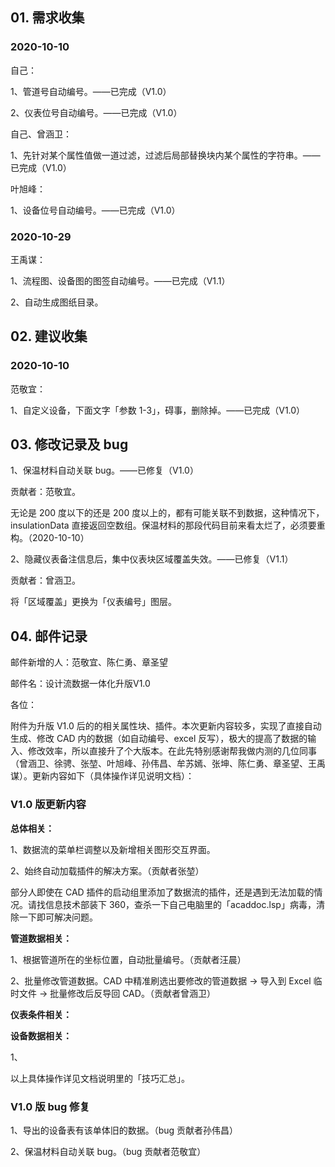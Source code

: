 ## 01. 需求收集

### 2020-10-10

自己：

1、管道号自动编号。——已完成（V1.0）

2、仪表位号自动编号。——已完成（V1.0）

自己、曾涵卫：

1、先针对某个属性值做一道过滤，过滤后局部替换块内某个属性的字符串。——已完成（V1.0）

叶旭峰：

1、设备位号自动编号。——已完成（V1.0）

### 2020-10-29

王禹谋：

1、流程图、设备图的图签自动编号。——已完成（V1.1）

2、自动生成图纸目录。

## 02. 建议收集

### 2020-10-10

范敬宜：

1、自定义设备，下面文字「参数 1-3」，碍事，删除掉。——已完成（V1.0）

## 03. 修改记录及 bug

1、保温材料自动关联 bug。——已修复（V1.0）

贡献者：范敬宜。

无论是 200 度以下的还是 200 度以上的，都有可能关联不到数据，这种情况下，insulationData 直接返回空数组。保温材料的那段代码目前来看太烂了，必须要重构。（2020-10-10）

2、隐藏仪表备注信息后，集中仪表块区域覆盖失效。——已修复（V1.1）

贡献者：曾涵卫。

将「区域覆盖」更换为「仪表编号」图层。

## 04. 邮件记录

邮件新增的人：范敬宜、陈仁勇、章圣望

邮件名：设计流数据一体化升版V1.0

各位：

附件为升版 V1.0 后的的相关属性块、插件。本次更新内容较多，实现了直接自动生成、修改 CAD 内的数据（如自动编号、excel 反写），极大的提高了数据的输入、修改效率，所以直接升了个大版本。在此先特别感谢帮我做内测的几位同事（曾涵卫、徐骋、张堃、叶旭峰、孙伟昌、牟苏嫣、张坤、陈仁勇、章圣望、王禹谋）。更新内容如下（具体操作详见说明文档）：

### V1.0 版更新内容

**总体相关：**

1、数据流的菜单栏调整以及新增相关图形交互界面。

2、始终自动加载插件的解决方案。（贡献者张堃）

部分人即使在 CAD 插件的启动组里添加了数据流的插件，还是遇到无法加载的情况。请找信息技术部装下 360，查杀一下自己电脑里的「acaddoc.lsp」病毒，清除一下即可解决问题。

**管道数据相关：**

1、根据管道所在的坐标位置，自动批量编号。（贡献者汪晨）

2、批量修改管道数据。CAD 中精准刷选出要修改的管道数据 -> 导入到 Excel 临时文件 -> 批量修改后反导回 CAD。（贡献者曾涵卫）

**仪表条件相关：**




**设备数据相关：**

1、



以上具体操作详见文档说明里的「技巧汇总」。

### V1.0 版 bug 修复

1、导出的设备表有该单体旧的数据。（bug 贡献者孙伟昌）

2、保温材料自动关联 bug。（bug 贡献者范敬宜）